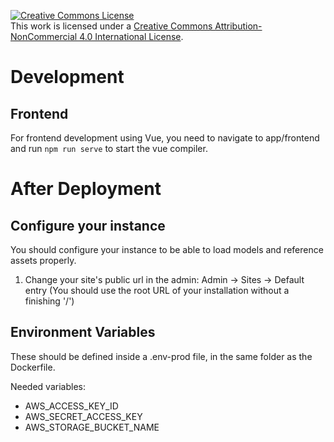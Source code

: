 <a rel="license" href="http://creativecommons.org/licenses/by-nc/4.0/"><img alt="Creative Commons License" style="border-width:0" src="https://i.creativecommons.org/l/by-nc/4.0/88x31.png" /></a><br />This work is licensed under a <a rel="license" href="http://creativecommons.org/licenses/by-nc/4.0/">Creative Commons Attribution-NonCommercial 4.0 International License</a>.

# Development

## Frontend 
For frontend development using Vue, you need to navigate to app/frontend and run `npm run serve` to start the vue compiler.

# After Deployment

## Configure your instance

You should configure your instance to be able to load models and reference assets properly.
1) Change your site's public url in the admin: Admin -> Sites -> Default entry (You should use the root URL of your installation without a finishing '/')



## Environment Variables
These should be defined inside a .env-prod file, in the same folder as the Dockerfile.

Needed variables:

- AWS_ACCESS_KEY_ID
- AWS_SECRET_ACCESS_KEY
- AWS_STORAGE_BUCKET_NAME

